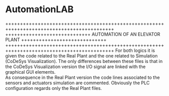 # AutomationLAB
+++++++++++++++++++++++++++++++++++++++++++++++++++++++++++++++++++++++++++++++++++++++++++
+++++++++++++++++++++++++++++ AUTOMATION OF AN ELEVATOR PLANT +++++++++++++++++++++++++++++ 
+++++++++++++++++++++++++++++++++++++++++++++++++++++++++++++++++++++++++++++++++++++++++++
For both logics it is given the code related to the Real Plant and the one related to 
Simulation (CoDeSys Visualization). 
The only differences between these files is that in the CoDeSys Visualization version 
the I/O signal are linked with the graphical GUI elements.  
As consequence in the Real Plant version the code lines associated to the sensors and 
actuators simulation are commented. 
Obviously the PLC configuration regards only the Real Plant files. 
